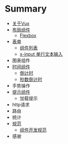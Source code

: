 # Summary

* [关于Vux](README.md)
* [布局组件](chapter1.md)
   * [Flexbox](flexbox.md)
* [表单](form.md)
   * [组件列表](form-components.md)
   * [x-input 单行文本输入](input.md)
* 图表组件
* [时间组件](time-components.md)
   * [倒计时](clocker.md)
   * [秒数倒计时](seconds-countdown.md)
* 手势操作
* [提示组件](tips-components.md)
   * 加载提示
* http请求
* 路由
* 统计
* [规范](rules.md)
   * [组件开发规范](component-rules.md)
* 感谢

